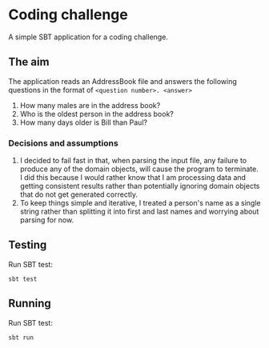# Coding challenge

A simple SBT application for a coding challenge.

## The aim

The application reads an AddressBook file and answers the following questions in the format of ```<question number>. <answer>```

1. How many males are in the address book?
2. Who is the oldest person in the address book?
3. How many days older is Bill than Paul?

### Decisions and assumptions

1. I decided to fail fast in that, when parsing the input file, any failure to produce any of the domain objects, will cause the program to terminate.
    I did this because I would rather know that I am processing data and getting consistent results rather than potentially ignoring domain objects that do not get generated correctly.
2. To keep things simple and iterative, I treated a person's name as a single string rather than splitting it into first and last names and worrying about parsing for now.

## Testing

Run SBT test:
 
```
sbt test
```

## Running

Run SBT test:
 
```
sbt run
```